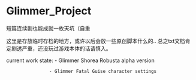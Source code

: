 Glimmer_Project
===============

短篇连续剧也能成就一枚天坑（自重

这里是存放临时存档的地方，或许以后会放一些原创脚本什么的..
总之txt文档肯定剧透严重，还没玩过游戏本体的话请慎入。

current work state: - Glimmer Shorea Robusta alpha version

                    - Glimmer Fatal Guise character settings
